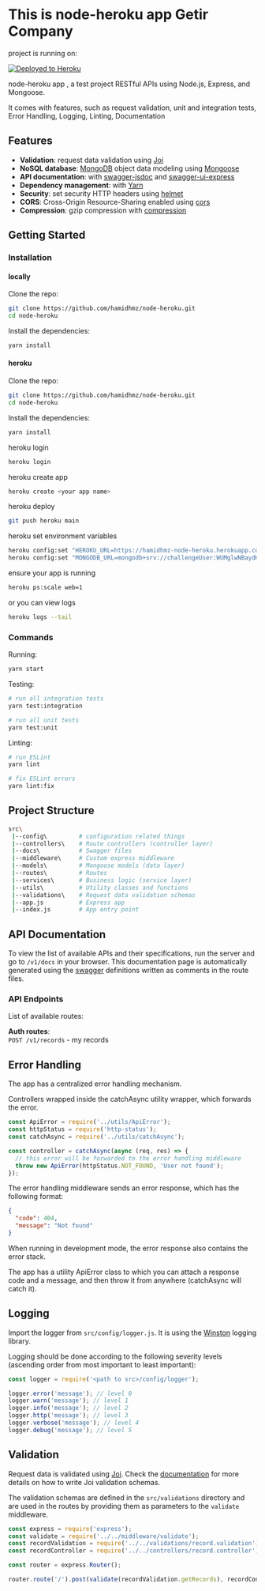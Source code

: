 # This is node-heroku app Getir Company
project is running on:

[![Deployed to Heroku](https://www.herokucdn.com/deploy/button.png)](https://hamidhmz-node-heroku.herokuapp.com/v1/docs)

node-heroku app , a test project RESTful APIs using Node.js, Express, and Mongoose.

It comes with features, such as request validation, unit and integration tests, Error Handling, Logging, Linting, Documentation

## Features

- **Validation**: request data validation using [Joi](https://github.com/hapijs/joi)
- **NoSQL database**: [MongoDB](https://www.mongodb.com) object data modeling using [Mongoose](https://mongoosejs.com)
- **API documentation**: with [swagger-jsdoc](https://github.com/Surnet/swagger-jsdoc) and [swagger-ui-express](https://github.com/scottie1984/swagger-ui-express)
- **Dependency management**: with [Yarn](https://yarnpkg.com)
- **Security**: set security HTTP headers using [helmet](https://helmetjs.github.io)
- **CORS**: Cross-Origin Resource-Sharing enabled using [cors](https://github.com/expressjs/cors)
- **Compression**: gzip compression with [compression](https://github.com/expressjs/compression)

## Getting Started

### Installation

#### locally

Clone the repo:

```bash
git clone https://github.com/hamidhmz/node-heroku.git
cd node-heroku
```

Install the dependencies:

```bash
yarn install
```

#### heroku

Clone the repo:

```bash
git clone https://github.com/hamidhmz/node-heroku.git
cd node-heroku
```

Install the dependencies:

```bash
yarn install
```

heroku login

```bash
heroku login
```

heroku create app

```bash
heroku create <your app name>
```

heroku deploy

```bash
git push heroku main
```

heroku set environment variables

```bash
heroku config:set "HEROKU_URL=https://hamidhmz-node-heroku.herokuapp.com/"
heroku config:set "MONGODB_URL=mongodb+srv://challengeUser:WUMglwNBaydH8Yvu@challenge-xzwqd.mongodb.net/getir-case-study?retryWrites=true"
```

ensure your app is running

```bash
heroku ps:scale web=1
```

or you can view logs

```bash
heroku logs --tail
```

### Commands

Running:

```bash
yarn start
```

Testing:

```bash
# run all integration tests
yarn test:integration

# run all unit tests
yarn test:unit

```

Linting:

```bash
# run ESLint
yarn lint

# fix ESLint errors
yarn lint:fix

```

## Project Structure

```bash
src\
 |--config\         # configuration related things
 |--controllers\    # Route controllers (controller layer)
 |--docs\           # Swagger files
 |--middleware\     # Custom express middleware
 |--models\         # Mongoose models (data layer)
 |--routes\         # Routes
 |--services\       # Business logic (service layer)
 |--utils\          # Utility classes and functions
 |--validations\    # Request data validation schemas
 |--app.js          # Express app
 |--index.js        # App entry point
```

## API Documentation

To view the list of available APIs and their specifications, run the server and go to `/v1/docs` in your browser. This documentation page is automatically generated using the [swagger](https://swagger.io/) definitions written as comments in the route files.

### API Endpoints

List of available routes:

**Auth routes**:\
`POST /v1/records` - my records

## Error Handling

The app has a centralized error handling mechanism.

Controllers wrapped inside the catchAsync utility wrapper, which forwards the error.

```javascript
const ApiError = require('../utils/ApiError');
const httpStatus = require('http-status');
const catchAsync = require('../utils/catchAsync');

const controller = catchAsync(async (req, res) => {
  // this error will be forwarded to the error handling middleware
  throw new ApiError(httpStatus.NOT_FOUND, 'User not found');
});
```

The error handling middleware sends an error response, which has the following format:

```json
{
  "code": 404,
  "message": "Not found"
}
```

When running in development mode, the error response also contains the error stack.

The app has a utility ApiError class to which you can attach a response code and a message, and then throw it from anywhere (catchAsync will catch it).

## Logging

Import the logger from `src/config/logger.js`. It is using the [Winston](https://github.com/winstonjs/winston) logging library.

Logging should be done according to the following severity levels (ascending order from most important to least important):

```javascript
const logger = require('<path to src>/config/logger');

logger.error('message'); // level 0
logger.warn('message'); // level 1
logger.info('message'); // level 2
logger.http('message'); // level 3
logger.verbose('message'); // level 4
logger.debug('message'); // level 5
```

## Validation

Request data is validated using [Joi](https://joi.dev/). Check the [documentation](https://joi.dev/api/) for more details on how to write Joi validation schemas.

The validation schemas are defined in the `src/validations` directory and are used in the routes by providing them as parameters to the `validate` middleware.

```javascript
const express = require('express');
const validate = require('../../middleware/validate');
const recordValidation = require('../../validations/record.validation');
const recordController = require('../../controllers/record.controller');

const router = express.Router();

router.route('/').post(validate(recordValidation.getRecords), recordController.getRecords);
```
